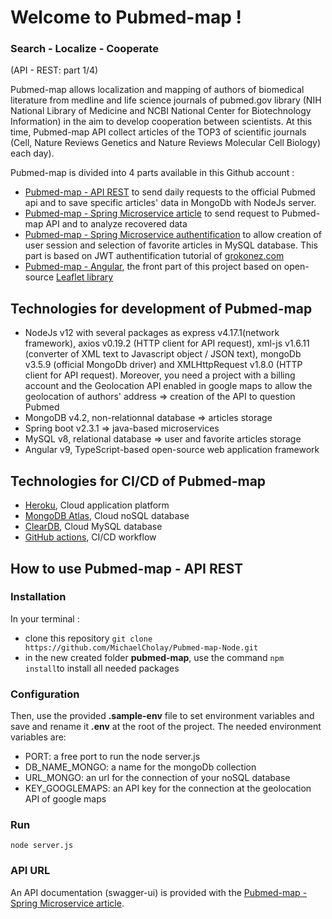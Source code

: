 # Welcome to Pubmed-map !
 ### Search - Localize - Cooperate
 
 (API - REST: part 1/4)

Pubmed-map allows localization and mapping of authors of biomedical literature from medline and life science journals of pubmed.gov library (NIH National Library of Medicine and NCBI National Center for Biotechnology Information) in the aim to develop cooperation between scientists. At this time, Pubmed-map API collect articles of the TOP3 of scientific journals (Cell, Nature Reviews Genetics and Nature Reviews Molecular Cell Biology) each day).
 
Pubmed-map is divided into 4 parts available in this Github account :
   
   - [Pubmed-map - API REST]([https://github.com/MichaelCholay/Pubmed-map-Node](https://github.com/MichaelCholay/Pubmed-map-Node)) to send daily requests to the official Pubmed api and to save specific articles' data in MongoDb with NodeJs server.
   - [Pubmed-map - Spring Microservice article]([https://github.com/MichaelCholay/Pubmed-map-spring-articles](https://github.com/MichaelCholay/Pubmed-map-spring-articles)) to send request to Pubmed-map API and to analyze recovered data
   - [Pubmed-map - Spring Microservice authentification]([https://github.com/MichaelCholay/Pubmed-map-spring-jwt](https://github.com/MichaelCholay/Pubmed-map-spring-jwt)) to allow creation of user session and selection of favorite articles in MySQL database. This part is based on JWT authentification tutorial of [grokonez.com](http://www.grokonez.com)
   - [Pubmed-map - Angular]([https://github.com/MichaelCholay/Pubmed-map-Front](https://github.com/MichaelCholay/Pubmed-map-Front)), the front part of this project based on open-source [Leaflet library]([http://www.leafletjs.com](http://www.leafletjs.com))
 

## Technologies for development of Pubmed-map
   
   - NodeJs v12 with several packages as express v4.17.1(network framework), axios v0.19.2 (HTTP client for API request), xml-js v1.6.11 (converter of XML text to Javascript object / JSON text), mongoDb v3.5.9 (official MongoDb driver) and XMLHttpRequest v1.8.0 (HTTP client for API request). Moreover, you need a project with a billing account and the Geolocation API  enabled in google maps to allow the geolocation of authors' address ⇒ creation of the API to question Pubmed
   - MongoDB v4.2, non-relationnal database ⇒ articles storage
   - Spring boot v2.3.1 ⇒ java-based microservices
   - MySQL v8, relational database ⇒ user and favorite articles storage
   - Angular v9, TypeScript-based open-source web application framework

## Technologies for CI/CD of Pubmed-map
   
   - [Heroku](www.heroku.com), Cloud application platform
   - [MongoDB Atlas]([https://www.mongodb.com/cloud/atlas](https://www.mongodb.com/cloud/atlas)), Cloud noSQL database
   - [ClearDB](www.cleardb.com), Cloud MySQL database
   - [GitHub actions]([https://fr.github.com/features/actions](https://fr.github.com/features/actions)), CI/CD workflow

## How to use Pubmed-map - API REST

### Installation
   In your terminal :
   - clone this repository `git clone https://github.com/MichaelCholay/Pubmed-map-Node.git`
   - in the new created folder **pubmed-map**, use the command `npm install`to install all needed packages

### Configuration
Then, use the provided **.sample-env** file to set environment variables and save and rename it **.env** at the root of the project. The needed environment variables are:
   - PORT: a free port to run the node server.js
   - DB_NAME_MONGO: a name for the mongoDb collection
   - URL_MONGO: an url for the connection of your noSQL database
   - KEY_GOOGLEMAPS: an API key for the connection at the geolocation API of google maps

### Run
`node server.js`

### API URL
An API documentation (swagger-ui) is provided with the  [Pubmed-map - Spring Microservice article]([https://github.com/MichaelCholay/Pubmed-map-spring-articles](https://github.com/MichaelCholay/Pubmed-map-spring-articles)).
#
